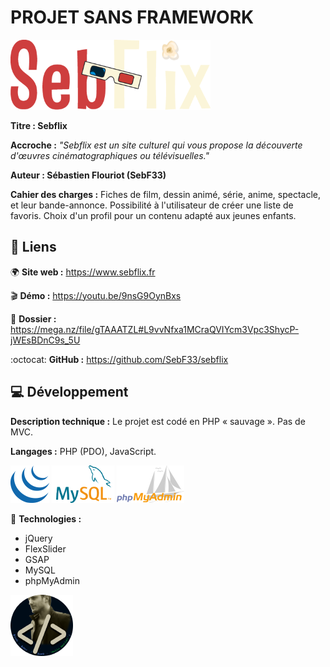 # PROJET SANS FRAMEWORK
![logo_sebflix](/github/logo_sebflix.png)

**Titre : Sebflix**

**Accroche :**
*"Sebflix est un site culturel qui vous propose la découverte d'œuvres cinématographiques ou télévisuelles."*

**Auteur : Sébastien Flouriot (SebF33)**

**Cahier des charges :** Fiches de film, dessin animé, série, anime, spectacle, et leur bande-annonce.
Possibilité à l'utilisateur de créer une liste de favoris.
Choix d'un profil pour un contenu adapté aux jeunes enfants.


## :link: Liens
:earth_africa: **Site web :** https://www.sebflix.fr

:clapper: **Démo :** https://youtu.be/9nsG9OynBxs

:memo: **Dossier :** https://mega.nz/file/gTAAATZL#L9vvNfxa1MCraQVIYcm3Vpc3ShycP-jWEsBDnC9s_5U

:octocat: **GitHub :** https://github.com/SebF33/sebflix


## :computer: Développement
**Description technique :** Le projet est codé en PHP « sauvage ». Pas de MVC.

**Langages :** PHP (PDO), JavaScript.

![jQuery](/github/jQuery.png) ![MySQL](/github/MySQL.png) ![phpMyAdmin](/github/phpMyAdmin.png)

:toolbox: **Technologies :**
- jQuery
- FlexSlider
- GSAP
- MySQL
- phpMyAdmin


![avatar](/github/avatar.png)